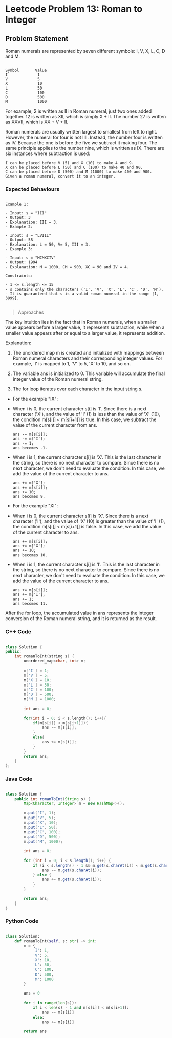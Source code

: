 # Leetcode Problem 13: Roman to Integer

## Problem Statement
Roman numerals are represented by seven different symbols: I, V, X, L, C, D and M.

```plaintext

Symbol       Value
I             1
V             5
X             10
L             50
C             100
D             500
M             1000

```

For example, 2 is written as II in Roman numeral, just two ones added together. 12 is written as XII, which is simply X + II. The number 27 is written as XXVII, which is XX + V + II.

Roman numerals are usually written largest to smallest from left to right. However, the numeral for four is not IIII. Instead, the number four is written as IV. Because the one is before the five we subtract it making four. The same principle applies to the number nine, which is written as IX. There are six instances where subtraction is used:

```plaintext
I can be placed before V (5) and X (10) to make 4 and 9. 
X can be placed before L (50) and C (100) to make 40 and 90. 
C can be placed before D (500) and M (1000) to make 400 and 900.
Given a roman numeral, convert it to an integer.
```

### Expected Behaviours

```plaintext

Example 1:

- Input: s = "III"
- Output: 3
- Explanation: III = 3.
- Example 2:

- Input: s = "LVIII"
- Output: 58
- Explanation: L = 50, V= 5, III = 3.
- Example 3:

- Input: s = "MCMXCIV"
- Output: 1994
- Explanation: M = 1000, CM = 900, XC = 90 and IV = 4.

Constraints:

- 1 <= s.length <= 15
- s contains only the characters ('I', 'V', 'X', 'L', 'C', 'D', 'M').
- It is guaranteed that s is a valid roman numeral in the range [1, 3999].
 
```

> Approaches

The key intuition lies in the fact that in Roman numerals, when a smaller value appears before a larger value, it represents subtraction, while when a smaller value appears after or equal to a larger value, it represents addition.

Explanation:

1. The unordered map m is created and initialized with mappings between Roman numeral characters and their corresponding integer values. For example, 'I' is mapped to 1, 'V' to 5, 'X' to 10, and so on.

2. The variable ans is initialized to 0. This variable will accumulate the final integer value of the Roman numeral string.

3. The for loop iterates over each character in the input string s.

- For the example "IX":

 - When i is 0, the current character s[i] is 'I'. Since there is a next character ('X'), and the value of 'I' (1) is less than the value of 'X' (10), the condition m[s[i]] < m[s[i+1]] is true. In this case, we subtract the value of the current character from ans.

    ```
    ans -= m[s[i]];
    ans -= m['I'];
    ans -= 1;
    ans becomes -1.
    ```

 - When i is 1, the current character s[i] is 'X'. This is the last character in the string, so there is no next character to compare. Since there is no next character, we don't need to evaluate the condition. In this case, we add the value of the current character to ans.

    ```
    ans += m['X'];
    ans += m[s[i]];
    ans += 10;
    ans becomes 9.
    ```

- For the example "XI":

 - When i is 0, the current character s[i] is 'X'. Since there is a next character ('I'), and the value of 'X' (10) is greater than the value of 'I' (1), the condition m[s[i]] < m[s[i+1]] is false. In this case, we add the value of the current character to ans.

    ```
    ans += m[s[i]];
    ans += m['X'];
    ans += 10;
    ans becomes 10.
    ```

 - When i is 1, the current character s[i] is 'I'. This is the last character in the string, so there is no next character to compare. Since there is no next character, we don't need to evaluate the condition. In this case, we add the value of the current character to ans.

    ```
    ans += m[s[i]];
    ans += m['I'];
    ans += 1;
    ans becomes 11.
    ```

After the for loop, the accumulated value in ans represents the integer conversion of the Roman numeral string, and it is returned as the result.

### C++ Code

```C++

class Solution {
public:
    int romanToInt(string s) {
        unordered_map<char, int> m;
        
        m['I'] = 1;
        m['V'] = 5;
        m['X'] = 10;
        m['L'] = 50;
        m['C'] = 100;
        m['D'] = 500;
        m['M'] = 1000;
        
        int ans = 0;
        
        for(int i = 0; i < s.length(); i++){
            if(m[s[i]] < m[s[i+1]]){
                ans -= m[s[i]];
            }
            else{
                ans += m[s[i]];
            }
        }
        return ans;
    }
};

```
### Java Code

```java

class Solution {
    public int romanToInt(String s) {
        Map<Character, Integer> m = new HashMap<>();
        
        m.put('I', 1);
        m.put('V', 5);
        m.put('X', 10);
        m.put('L', 50);
        m.put('C', 100);
        m.put('D', 500);
        m.put('M', 1000);
        
        int ans = 0;
        
        for (int i = 0; i < s.length(); i++) {
            if (i < s.length() - 1 && m.get(s.charAt(i)) < m.get(s.charAt(i + 1))) {
                ans -= m.get(s.charAt(i));
            } else {
                ans += m.get(s.charAt(i));
            }
        }
        
        return ans;
    }
}


```
### Python Code

```python

class Solution:
    def romanToInt(self, s: str) -> int:
        m = {
            'I': 1,
            'V': 5,
            'X': 10,
            'L': 50,
            'C': 100,
            'D': 500,
            'M': 1000
        }
        
        ans = 0
        
        for i in range(len(s)):
            if i < len(s) - 1 and m[s[i]] < m[s[i+1]]:
                ans -= m[s[i]]
            else:
                ans += m[s[i]]
        
        return ans

```